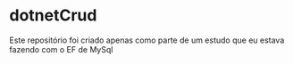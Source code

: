 # dotnetCrud
Este repositório foi criado apenas como parte de um estudo que eu estava fazendo com o EF de MySql
